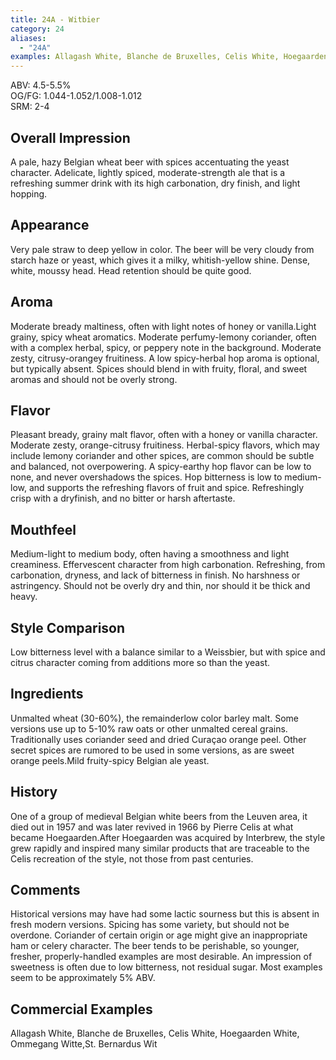 ```yaml
---
title: 24A - Witbier
category: 24
aliases: 
  - "24A"
examples: Allagash White, Blanche de Bruxelles, Celis White, Hoegaarden White, Ommegang Witte,St. Bernardus Wit
---
```


ABV: 4.5-5.5%  
OG/FG: 1.044-1.052/1.008-1.012  
SRM: 2-4  

## Overall Impression
A pale, hazy Belgian wheat beer with spices accentuating the yeast character. Adelicate, lightly spiced, moderate-strength ale that is a refreshing summer drink with its high carbonation, dry finish, and light hopping.

## Appearance
Very pale straw to deep yellow in color. The beer will be very cloudy from starch haze or yeast, which gives it a milky, whitish-yellow shine. Dense, white, moussy head. Head retention should be quite good.

## Aroma
Moderate bready maltiness, often with light notes of honey or vanilla.Light grainy, spicy wheat aromatics. Moderate perfumy-lemony coriander, often with a complex herbal, spicy, or peppery note in the background. Moderate zesty, citrusy-orangey fruitiness. A low spicy-herbal hop aroma is optional, but typically absent. Spices should blend in with fruity, floral, and sweet aromas and should not be overly strong.

## Flavor
Pleasant bready, grainy malt flavor, often with a honey or vanilla character. Moderate zesty, orange-citrusy fruitiness. Herbal-spicy flavors, which may include lemony coriander and other spices, are common should be subtle and balanced, not overpowering. A spicy-earthy hop flavor can be low to none, and never overshadows the spices. Hop bitterness is low to medium-low, and supports the refreshing flavors of fruit and spice. Refreshingly crisp with a dryfinish, and no bitter or harsh aftertaste.

## Mouthfeel
Medium-light to medium body, often having a smoothness and light creaminess. Effervescent character from high carbonation. Refreshing, from carbonation, dryness, and lack of bitterness in finish. No harshness or astringency. Should not be overly dry and thin, nor should it be thick and heavy.

## Style Comparison
Low bitterness level with a balance similar to a Weissbier, but with spice and citrus character coming from additions more so than the yeast.

## Ingredients
Unmalted wheat (30-60%), the remainderlow color barley malt. Some versions use up to 5-10% raw oats or other unmalted cereal grains. Traditionally uses coriander seed and dried Curaçao orange peel. Other secret spices are rumored to be used in some versions, as are sweet orange peels.Mild fruity-spicy Belgian ale yeast.

## History
One of a group of medieval Belgian white beers from the Leuven area, it died out in 1957 and was later revived in 1966 by Pierre Celis at what became Hoegaarden.After Hoegaarden was acquired by Interbrew, the style grew rapidly and inspired many similar products that are traceable to the Celis recreation of the style, not those from past centuries.

## Comments
Historical versions may have had some lactic sourness but this is absent in fresh modern versions. Spicing has some variety, but should not be overdone. Coriander of certain origin or age might give an inappropriate ham or celery character. The beer tends to be perishable, so younger, fresher, properly-handled examples are most desirable. An impression of sweetness is often due to low bitterness, not residual sugar. Most examples seem to be approximately 5% ABV.

## Commercial Examples
Allagash White, Blanche de Bruxelles, Celis White, Hoegaarden White, Ommegang Witte,St. Bernardus Wit